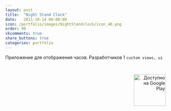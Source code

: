 ```yaml
---
layout: post
title:  "Night Stand Clock"
date:   2011-10-14 00:00:00
icon: /portfolio/images/NightStandclock/icon_48.png
order: 99
vkcomments: true
share_buttons: true
categories: portfolio
---
```


Приложение для отображения часов. Разработчиков 1 `custom views, ui`

<p>
<div>
<a class="example-image-link" href="{{ site.baseurl }}/portfolio/images/NightStandclock/1.jpg" data-lightbox="example-set" data-title="Night Stand Clock"><img class="example-image" src="{{ site.baseurl }}/portfolio/images/NightStandclock/thumb_1.jpg" alt=""/></a>
<a class="example-image-link" href="{{ site.baseurl }}/portfolio/images/NightStandclock/2.jpg" data-lightbox="example-set" data-title="Night Stand Clock"><img class="example-image" src="{{ site.baseurl }}/portfolio/images/NightStandclock/thumb_2.jpg" alt=""/></a>
</div>
</p>

<p align="right">
<a href='https://play.google.com/store/apps/details?id=com.crewbeat.nightstandclockseasonshalloween' target="_blank"><img alt='Доступно на Google Play' src='https://play.google.com/intl/en_us/badges/images/generic/ru_badge_web_generic.png' width="100"/></a>
</p>

<!--more-->

